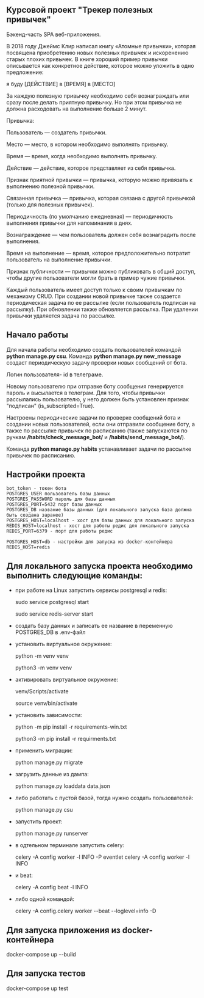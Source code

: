 ## Курсовой проект "Трекер полезных привычек"

Бэкенд-часть SPA веб-приложения.

В 2018 году Джеймс Клир написал книгу «Атомные привычки», которая посвящена приобретению новых полезных привычек и искоренению старых плохих привычек.
В книге хороший пример привычки описывается как конкретное действие, которое можно уложить в одно предложение:

я буду [ДЕЙСТВИЕ] в [ВРЕМЯ] в [МЕСТО]

За каждую полезную привычку необходимо себя вознаграждать или сразу после делать приятную привычку. Но при этом привычка не должна расходовать на выполнение больше 2 минут.

Привычка:

Пользователь — создатель привычки.

Место — место, в котором необходимо выполнять привычку.

Время — время, когда необходимо выполнять привычку.

Действие — действие, которое представляет из себя привычка.

Признак приятной привычки — привычка, которую можно привязать к выполнению полезной привычки.

Связанная привычка — привычка, которая связана с другой привычкой (только для полезных привычек).

Периодичность (по умолчанию ежедневная) — периодичность выполнения привычки для напоминания в днях.

Вознаграждение — чем пользователь должен себя вознаградить после выполнения.

Время на выполнение — время, которое предположительно потратит пользователь на выполнение привычки.

Признак публичности — привычки можно публиковать в общий доступ, чтобы другие пользователи могли брать в пример чужие привычки.

Каждый пользователь имеет доступ только к своим привычкам по механизму CRUD.
При создании новой привычке также создается периодическая задача по ее рассылке (если пользователь подписан на рассылку). При обновлении также обновляется рассылка. При удалении привычки удаляется задача по рассылке.



## Начало работы
Для начала работы необходимо создать пользователей командой __python manage.py csu__.
Команда __python manage.py new_message__ создаст периодическую задачу проверки новых сообщений от бота.

Логин пользователя- id в телеграме.

Новому пользователю при отправке боту сообщения генерируется пароль и высылается в телеграм.
Для того, чтобы привычки рассылались пользователю, у него должен быть установлен признак "подписан" (is_subscripted=True).

Настроены периодические задачи по проверке сообщений бота и создании новых пользователей, если они отправили сообщение боту, а также по рассылке привычек по расписанию (также запускаются по ручкам __/habits/check_message_bot/__ и __/habits/send_message_bot/__).

Команда __python manage.py habits__ устанавливает задачи по рассылке привычек по расписанию.


## Настройки проекта
    bot_token - токен бота
    POSTGRES_USER пользователь базы данных
    POSTGRES_PASSWORD пароль для базы данных
    POSTGRES_PORT=5432 порт базы данных
    POSTGRES_DB название базы данных (для локального запуска база должна быть создана заранее)
    POSTGRES_HOST=localhost - хост для базы данных для локального запуска
    REDIS_HOST=localhost - хост для работы редис для локального запуска
    REDIS_PORT=6379 - порт для работы редис

    POSTGRES_HOST=db - настройки для запуска из docker-контейнера
    REDIS_HOST=redis

## Для локального запуска проекта необходимо выполнить следующие команды:
-   при работе на Linux запустить сервисы postgresql и redis:

    sudo service postgresql start

    sudo service redis-server start
-   создать базу данных и записать ее название в переменную POSTGRES_DB в .env-файл
-   установить виртуальное окружение:

    python -m venv venv

    python3 -m venv venv
-   активировать виртуальное окружение:

    venv/Scripts/activate

    source venv/bin/activate
-   установить зависимости:

    python -m pip install -r requirements-win.txt

    python3 -m pip install -r requirments.txt
-   применить миграции:

    python manage.py migrate

-   загрузить данные из дампа:

    python  manage.py loaddata data.json

-   либо работать с пустой базой, тогда нужно создать пользователей:

    python  manage.py csu
-   запустить проект:

    python  manage.py runserver
-   в одтельном терминале запустить celery:

    celery -A config worker -l INFO -P eventlet
    celery -A config worker -l INFO
-   и beat:

    celery -A config beat -l INFO
- либо одной командой:

    celery -A config.celery worker --beat --loglevel=info -D


 ## Для запуска приложения из docker-контейнера

  docker-compose up --build

  ## Для запуска тестов

  docker-compose up test
